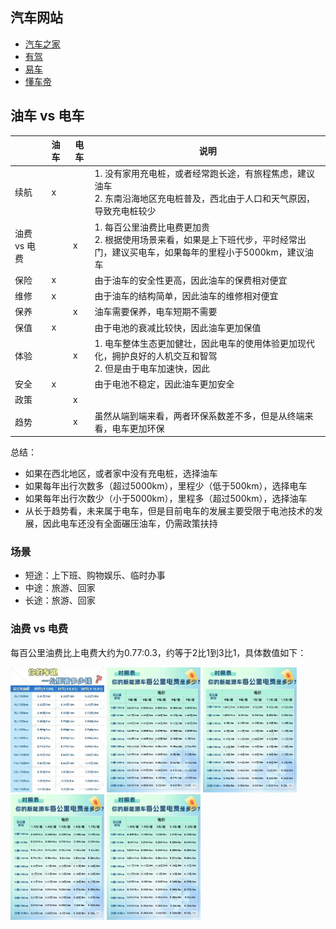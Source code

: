 ## 汽车网站

- [汽车之家](https://www.autohome.com.cn/shanghai/)
- [有驾](https://www.yoojia.com/)
- [易车](https://www.yiche.com/)
- [懂车帝](https://www.dongchedi.com/)

## 油车 vs 电车

|              | 油车 | 电车 | 说明                                                                                                                                 |
| ------------ | :--- | ---- | ------------------------------------------------------------------------------------------------------------------------------------ |
| 续航         | x    |      | 1. 没有家用充电桩，或者经常跑长途，有旅程焦虑，建议油车<br />2. 东南沿海地区充电桩普及，西北由于人口和天气原因，导致充电桩较少       |
| 油费 vs 电费 |      | x    | 1. 每百公里油费比电费更加贵<br />2. 根据使用场景来看，如果是上下班代步，平时经常出门，建议买电车，如果每年的里程小于5000km，建议油车 |
| 保险         | x    |      | 由于油车的安全性更高，因此油车的保费相对便宜                                                                                         |
| 维修         | x    |      | 由于油车的结构简单，因此油车的维修相对便宜                                                                                           |
| 保养         |      | x    | 油车需要保养，电车短期不需要                                                                                                         |
| 保值         | x    |      | 由于电池的衰减比较快，因此油车更加保值                                                                                               |
| 体验         |      | x    | 1. 电车整体生态更加健壮，因此电车的使用体验更加现代化，拥护良好的人机交互和智驾<br />2. 但是由于电车加速快，因此                     |
| 安全         | x    |      | 由于电池不稳定，因此油车更加安全                                                                                                     |
| 政策         |      | x    |                                                                                                                                      |
| 趋势         |      | x    | 虽然从端到端来看，两者环保系数差不多，但是从终端来看，电车更加环保                                                                   |

总结：

- 如果在西北地区，或者家中没有充电桩，选择油车
- 如果每年出行次数多（超过5000km），里程少（低于500km），选择电车
- 如果每年出行次数少（小于5000km），里程多（超过500km），选择油车
- 从长于趋势看，未来属于电车，但是目前电车的发展主要受限于电池技术的发展，因此电车还没有全面碾压油车，仍需政策扶持

### 场景

- 短途：上下班、购物娱乐、临时办事
- 中途：旅游、回家
- 长途：旅游、回家

### 油费 vs 电费

每百公里油费比上电费大约为0.77:0.3，约等于2比1到3比1，具体数值如下：

 <div id="banner">
    <div style="width: 150px; display: inline-block;">
        <img src ="https://github.com/frontend-gxg/pic_bed/blob/main/016.jpg?raw=true">
    </div>
    <div style="width: 150px; display: inline-block;">
        <img src ="https://github.com/frontend-gxg/pic_bed/blob/main/017.jpg?raw=true">
    </div>
    <div style="width: 150px; display: inline-block;">
        <img src ="https://github.com/frontend-gxg/pic_bed/blob/main/018.jpg?raw=true">
    </div>
    <div style="width: 150px; display: inline-block;">
        <img src ="https://github.com/frontend-gxg/pic_bed/blob/main/019.jpg?raw=true">
    </div>
    <div style="width: 150px; display: inline-block;">
        <img src ="https://github.com/frontend-gxg/pic_bed/blob/main/020.jpg?raw=true">
    </div>
</div>